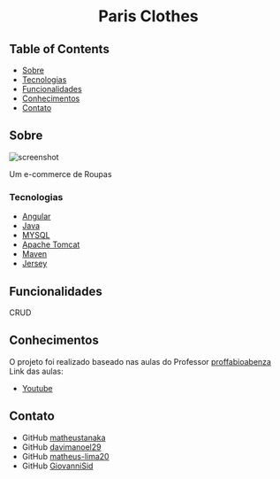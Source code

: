 <h1 align="center">Paris Clothes</h1>

## Table of Contents

- [Sobre](#Sobre)
- [Tecnologias](#Tecnologias)
- [Funcionalidades](#Funcionalidades)
- [Conhecimentos](#Conhecimentos)
- [Contato](#Contato)

## Sobre

![screenshot](https://user-images.githubusercontent.com/16707738/92399059-5716eb00-f132-11ea-8b14-bcacdc8ec97b.png)

Um e-commerce de Roupas 

### Tecnologias

- [Angular](https://angular.io/)
- [Java](https://www.java.com/pt-BR/)
- [MYSQL](https://www.mysql.com/)
- [Apache Tomcat](https://tomcat.apache.org/download-10.cgi)
- [Maven](https://maven.apache.org/)
- [Jersey](https://eclipse-ee4j.github.io/jersey/)

## Funcionalidades

CRUD


## Conhecimentos

O projeto foi realizado baseado nas aulas do Professor [proffabioabenza](https://github.com/proffabioabenza)
Link das aulas:

- [Youtube](https://www.youtube.com/playlist?list=PLJoluBw_Sl_kMr4BFYs2fg_nNTwg3GiOr)

## Contato

- GitHub [matheustanaka](https://github.com/matheustanaka)
- GitHub [davimanoel29](https://github.com/davimanoel29)
- GitHub [matheus-lima20](https://github.com/matheus-lima20)
- GitHub [GiovanniSid](https://github.com/GiovanniSid)
